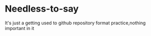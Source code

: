 # Needless-to-say
It's just a getting used to github repository format practice,nothing important in it

